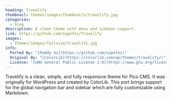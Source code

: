 ```yaml
---
heading: Travelify
thumbnail: themes/images/thumbnails/travelify.jpg
categories:
  - blog
description: A clean theme with menu and sidebar support.
link: https://github.com/xupefei/Travelify
images:
  - themes/images/fullsize/travelify.jpg
info:
  Ported By: "[Paddy Xu](https://github.com/xupefei)"
  Original By: "[ColorLib](https://colorlib.com/wp/themes/travelify/)"
  License: "[GNU General Public License 2.0](https://www.gnu.org/licenses/old-licenses/gpl-2.0.en.html)"
---
```


Travelify is a clean, simple, and fully responsive theme for Pico CMS. It was originally for WordPress and created by ColorLib. This port brings support for the global navigation bar and sidebar which are fully customizable using Markdown.

